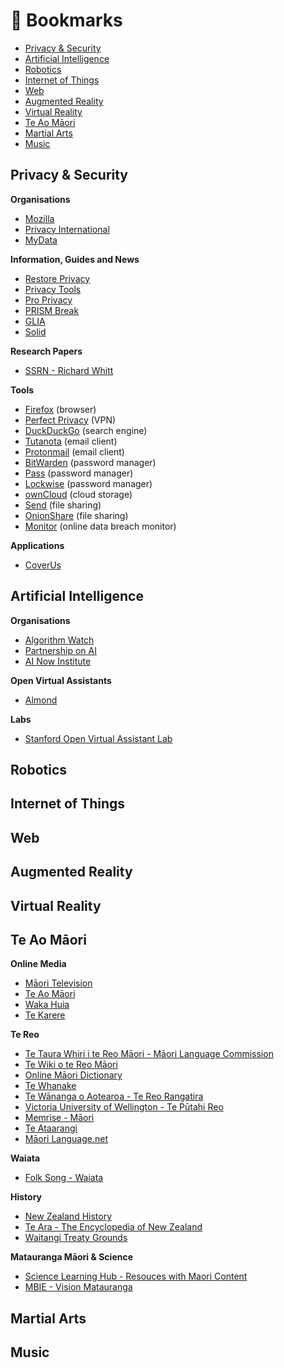 # :bookmark: Bookmarks

- [Privacy & Security](#privacy-and-security)
- [Artificial Intelligence](#artificial-intelligence)
- [Robotics](#robotics)
- [Internet of Things](#internet-of-things)
- [Web](#web)
- [Augmented Reality](#augmented-reality)
- [Virtual Reality](#virtual-reality)
- [Te Ao Māori](#te-ao-maori)
- [Martial Arts](#martial-arts)
- [Music](#music)

## Privacy & Security

**Organisations**
- [Mozilla](https://www.mozilla.org/en-US/)
- [Privacy International](https://privacyinternational.org/)
- [MyData](https://mydata.org/)

**Information, Guides and News**
- [Restore Privacy](https://restoreprivacy.com/)
- [Privacy Tools](https://www.privacytools.io/)
- [Pro Privacy](https://proprivacy.com/)
- [PRISM Break](https://prism-break.org/en/)
- [GLIA](https://glia.net/)
- [Solid](https://solid.mit.edu/#home)

**Research Papers**
- [SSRN - Richard Whitt](https://papers.ssrn.com/sol3/cf_dev/AbsByAuth.cfm?per_id=861966)

**Tools**
- [Firefox](https://www.mozilla.org/en-US/firefox/new/) (browser)
- [Perfect Privacy](https://www.perfect-privacy.com/en/) (VPN)    
- [DuckDuckGo](https://duckduckgo.com/) (search engine)
- [Tutanota](https://tutanota.com/) (email client)
- [Protonmail](https://protonmail.com/) (email client)
- [BitWarden](https://bitwarden.com/) (password manager)
- [Pass](https://www.passwordstore.org/) (password manager)
- [Lockwise](https://www.mozilla.org/en-US/firefox/lockwise/) (password manager)
- [ownCloud](https://owncloud.org/) (cloud storage)
- [Send](https://send.firefox.com/) (file sharing)
- [OnionShare](https://onionshare.org/) (file sharing)
- [Monitor](https://monitor.firefox.com/) (online data breach monitor)

**Applications**
- [CoverUs](https://coverus.health/)

## Artificial Intelligence

**Organisations**
- [Algorithm Watch](https://algorithmwatch.org/en/)
- [Partnership on AI](https://www.partnershiponai.org/)
- [AI Now Institute](https://ainowinstitute.org/)

**Open Virtual Assistants**
- [Almond](https://almond.stanford.edu/)

**Labs**
- [Stanford Open Virtual Assistant Lab](https://oval.cs.stanford.edu/)

## Robotics

## Internet of Things

## Web

## Augmented Reality

## Virtual Reality

## Te Ao Māori

**Online Media**
- [Māori Television](https://www.maoritelevision.com/)
- [Te Ao Māori](https://www.teaomaori.news/)
- [Waka Huia](https://www.tvnz.co.nz/shows/waka-huia)
- [Te Karere](https://www.tvnz.co.nz/shows/te-karere)

**Te Reo**
- [Te Taura Whiri i te Reo Māori - Māori Language Commission](https://tetaurawhiri.govt.nz/)
- [Te Wiki o te Reo Māori](https://www.tewikiotereomaori.co.nz/)
- [Online Māori Dictionary](https://maoridictionary.co.nz/)
- [Te Whanake](http://www.tewhanake.maori.nz/)
- [Te Wānanga o Aotearoa - Te Reo Rangatira](https://www.twoa.ac.nz/Nga-Akoranga-Our-Programmes/Te-Reo-Maori-Maori-Language)
- [Victoria University of Wellington - Te Pūtahi Reo](https://www.wgtn.ac.nz/llc/resources/practise-online/maori)
- [Memrise - Māori](https://www.memrise.com/courses/english/maori/)
- [Te Ataarangi](http://teataarangi.org.nz/)
- [Māori Language.net](http://www.maorilanguage.net/)

**Waiata**
- [Folk Song - Waiata](http://folksong.org.nz/waiata.html)

**History**
- [New Zealand History](https://nzhistory.govt.nz/)
- [Te Ara - The Encyclopedia of New Zealand](https://teara.govt.nz/en)
- [Waitangi Treaty Grounds](https://www.waitangi.org.nz/)

**Matauranga Māori & Science**
- [Science Learning Hub - Resouces with Maori Content](https://www.sciencelearn.org.nz/resources/2268-resources-with-maori-content)
- [MBIE - Vision Matauranga](https://www.mbie.govt.nz/science-and-technology/science-and-innovation/agencies-policies-and-budget-initiatives/vision-matauranga-policy/)

## Martial Arts

## Music
